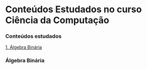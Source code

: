 # Conteúdos Estudados no curso Ciência da Computação
### Conteúdos estudados
[1. Álgebra Binária]([README](https://github.com/Natalirodriguess/estudos/blob/main/README.md#%C3%A1lgebra-bin%C3%A1ria)https://github.com/Natalirodriguess/estudos/blob/main/README.md#%C3%A1lgebra-bin%C3%A1ria)


### Álgebra Binária
